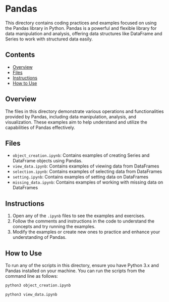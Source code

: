 # Pandas

This directory contains coding practices and examples focused on using the Pandas library in Python. Pandas is a powerful and flexible library for data manipulation and analysis, offering data structures like DataFrame and Series to work with structured data easily.

## Contents

- [Overview](#overview)
- [Files](#files)
- [Instructions](#instructions)
- [How to Use](#how-to-use)


## Overview

The files in this directory demonstrate various operations and functionalities provided by Pandas, including data manipulation, analysis, and visualization. These examples aim to help understand and utilize the capabilities of Pandas effectively.

## Files

- `object_creation.ipynb`: Contains examples of creating Series and DataFrame objects using Pandas.
- `view_data.ipynb`: Contains examples of viewing data from DataFrames
- `selection.ipynb`: Contains examples of selecting data from DataFrames
- `setting.ipynb`: Contains examples of setting data on DataFrames
- `missing_data.ipynb`: Contains examples of working with missing data on DataFrames
## Instructions

1. Open any of the `.ipynb` files to see the examples and exercises.
2. Follow the comments and instructions in the code to understand the concepts and try running the examples.
3. Modify the examples or create new ones to practice and enhance your understanding of Pandas.

## How to Use

To run any of the scripts in this directory, ensure you have Python 3.x and Pandas installed on your machine. You can run the scripts from the command line as follows:

```bash
python3 object_creation.ipynb
```

```bash
python3 view_data.ipynb
```